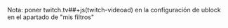 Nota: poner twitch.tv##+js(twitch-videoad) en la configuración de ublock en el apartado de "mis filtros"




